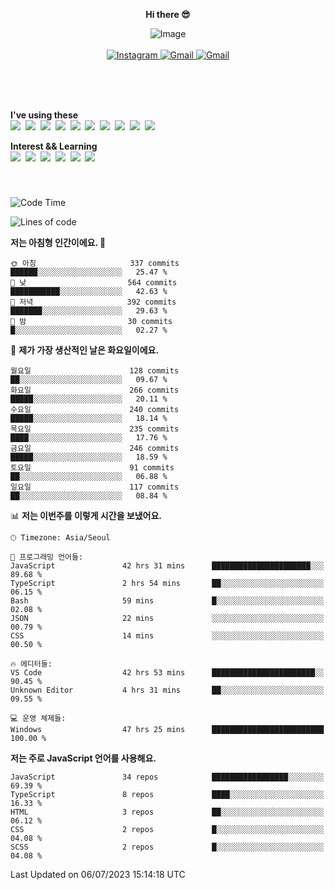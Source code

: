 <p align="center">
  <strong>Hi there 😎</strong>
</p>
<p align="center">
 <img src="https://github.com/newri0807/newri0807/assets/51315988/4a6fb530-b6e7-4156-ae8c-bd620836a7cc" alt="Image" align="center"/>
  <br/>
  <br/>
  <a href="https://www.instagram.com/_nm.87/">
    <img src="https://img.shields.io/badge/-Instagram-dd2a7b?style=flat-squaree&logo=instagram&logoColor=white" alt="Instagram" />
  </a>
  <a href="mailto:newri0807@gmail.com">
    <img src="https://img.shields.io/badge/-Gmail-d14836?style=flat-squaree&logo=Gmail&logoColor=white" alt="Gmail" />
  </a>
  <a href="https://twitter.com/Irwen215">
    <img src="https://img.shields.io/badge/Twitter-1DA1F2?style=flat-squaree&logo=twitter&logoColor=white" alt="Gmail" />
  </a>  
</p>

 
 
</p>
<br/>
<br/>
<br/>
<p align="left">
  <strong>I've using these </strong>
  <br/>
  <img src="https://img.shields.io/badge/Html5-E34F26?style=flat-square&logo=html5&logoColor=white"/></a>&nbsp 
  <img src="https://img.shields.io/badge/css-1572B6?style=flat-square&logo=css3&logoColor=white"/></a>&nbsp 
  <img src="https://img.shields.io/badge/Bootstrap-7952B3?style=flat-square&logo=Bootstrap&logoColor=white"/></a>&nbsp 
  <img src="https://img.shields.io/badge/Javascript-ffb13b?style=flat-square&logo=javascript&logoColor=white"/></a>&nbsp 
  <img src="https://img.shields.io/badge/jquery-0769AD?style=flat-square&logo=jquery&logoColor=white"/></a>&nbsp 
  <img src="https://img.shields.io/badge/C Sharp-239120?style=flat-square&logo=C Sharp&logoColor=white"/></a>&nbsp 
  <img src="https://img.shields.io/badge/.NET-512BD4?style=flat-square&logo=.NET&logoColor=white"/></a>&nbsp 
  <img src="https://img.shields.io/badge/MicrosoftSQLServer-CC2927?style=flat-square&logo=microsoft&logoColor=white"/></a>&nbsp
  <img src="https://img.shields.io/badge/Firebase-FFCA28?style=flat-square&logo=firebase&logoColor=white"/></a>&nbsp 
  <img src="https://img.shields.io/badge/react-61DAFB?style=flat-square&logo=react&logoColor=white"/></a>&nbsp  
</p>

<p align="left">
  <strong>Interest && Learning</strong>
  <br/>
  <img src="https://img.shields.io/badge/TypeScript-3178C6?style=flat-square&logo=TypeScript&logoColor=white"/>&nbsp 
  <img src="https://img.shields.io/badge/Next.js-000000?style=flat-square&logo=Next.js&logoColor=white"/></a>&nbsp 
  <img src="https://img.shields.io/badge/Node.js-339933?style=flat-square&logo=node.js&logoColor=white"/></a>&nbsp 
  <img src="https://img.shields.io/badge/MySQL-4479A1?style=flat-square&logo=MySQL&logoColor=white"/></a>&nbsp 
  <img src="https://img.shields.io/badge/Java-007396?style=flat-square&logo=Java&logoColor=white"/></a>&nbsp
  <img src="https://img.shields.io/badge/Sass-CC6699?style=flat-square&logo=Sass&logoColor=white"/></a>&nbsp 
</p>

&nbsp;
&nbsp;
###

<!--START_SECTION:waka-->
![Code Time](http://img.shields.io/badge/Code%20Time-150%20hrs%2023%20mins-blue)

![Lines of code](https://img.shields.io/badge/%EC%A0%80%EB%8A%94%20%EC%97%AC%ED%83%9C%EA%B9%8C%EC%A7%80%20-1.4%20million%20%EC%A4%84%EC%9D%98%20%EC%BD%94%EB%93%9C%EB%A5%BC%20%EC%9E%91%EC%84%B1%ED%96%88%EC%96%B4%EC%9A%94.-blue)

**저는 아침형 인간이에요. 🐤** 

```text
🌞 아침                     337 commits         ██████░░░░░░░░░░░░░░░░░░░   25.47 % 
🌆 낮　                     564 commits         ███████████░░░░░░░░░░░░░░   42.63 % 
🌃 저녁                     392 commits         ███████░░░░░░░░░░░░░░░░░░   29.63 % 
🌙 밤　                     30 commits          █░░░░░░░░░░░░░░░░░░░░░░░░   02.27 % 
```
📅 **제가 가장 생산적인 날은 화요일이에요.** 

```text
월요일                      128 commits         ██░░░░░░░░░░░░░░░░░░░░░░░   09.67 % 
화요일                      266 commits         █████░░░░░░░░░░░░░░░░░░░░   20.11 % 
수요일                      240 commits         █████░░░░░░░░░░░░░░░░░░░░   18.14 % 
목요일                      235 commits         ████░░░░░░░░░░░░░░░░░░░░░   17.76 % 
금요일                      246 commits         █████░░░░░░░░░░░░░░░░░░░░   18.59 % 
토요일                      91 commits          ██░░░░░░░░░░░░░░░░░░░░░░░   06.88 % 
일요일                      117 commits         ██░░░░░░░░░░░░░░░░░░░░░░░   08.84 % 
```


📊 **저는 이번주를 이렇게 시간을 보냈어요.** 

```text
🕑︎ Timezone: Asia/Seoul

💬 프로그래밍 언어들: 
JavaScript               42 hrs 31 mins      ██████████████████████░░░   89.68 % 
TypeScript               2 hrs 54 mins       ██░░░░░░░░░░░░░░░░░░░░░░░   06.15 % 
Bash                     59 mins             █░░░░░░░░░░░░░░░░░░░░░░░░   02.08 % 
JSON                     22 mins             ░░░░░░░░░░░░░░░░░░░░░░░░░   00.79 % 
CSS                      14 mins             ░░░░░░░░░░░░░░░░░░░░░░░░░   00.50 % 

🔥 에디터들: 
VS Code                  42 hrs 53 mins      ███████████████████████░░   90.45 % 
Unknown Editor           4 hrs 31 mins       ██░░░░░░░░░░░░░░░░░░░░░░░   09.55 % 

💻 운영 체제들: 
Windows                  47 hrs 25 mins      █████████████████████████   100.00 % 
```

**저는 주로 JavaScript 언어를 사용해요.** 

```text
JavaScript               34 repos            █████████████████░░░░░░░░   69.39 % 
TypeScript               8 repos             ████░░░░░░░░░░░░░░░░░░░░░   16.33 % 
HTML                     3 repos             ██░░░░░░░░░░░░░░░░░░░░░░░   06.12 % 
CSS                      2 repos             █░░░░░░░░░░░░░░░░░░░░░░░░   04.08 % 
SCSS                     2 repos             █░░░░░░░░░░░░░░░░░░░░░░░░   04.08 % 
```




 Last Updated on 06/07/2023 15:14:18 UTC
<!--END_SECTION:waka-->
